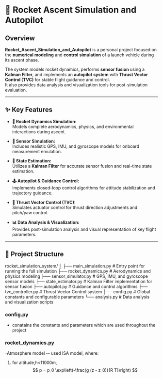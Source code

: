 # 🚀 Rocket Ascent Simulation and Autopilot

## Overview
**Rocket_Ascent_Simulation_and_Autopilot** is a personal project focused on the **numerical modeling** and **control simulation** of a launch vehicle during its ascent phase.  

The system models rocket dynamics, performs **sensor fusion** using a **Kalman Filter**, and implements an **autopilot system** with **Thrust Vector Control (TVC)** for stable flight guidance and control.  
It also provides data analysis and visualization tools for post-simulation evaluation.

---

## ✨ Key Features
- **🚀 Rocket Dynamics Simulation:**  
  Models complete aerodynamics, physics, and environmental interactions during ascent.

- **📡 Sensor Simulation:**  
  Includes realistic GPS, IMU, and gyroscope models for onboard measurement emulation.

- **🧠 State Estimation:**  
  Utilizes a **Kalman Filter** for accurate sensor fusion and real-time state estimation.

- **🕹️ Autopilot & Guidance Control:**  
  Implements closed-loop control algorithms for attitude stabilization and trajectory guidance.

- **🎯 Thrust Vector Control (TVC):**  
  Simulates actuator control for thrust direction adjustments and pitch/yaw control.

- **📊 Data Analysis & Visualization:**  
  Provides post-simulation analysis and visual representation of key flight parameters.

---

## 🧠 Project Structure
rocket_simulation_system/
│
├── main_simulation.py # Entry point for running the full simulation
├── rocket_dynamics.py # Aerodynamics and physics modeling
├── sensor_simulator.py # GPS, IMU, and gyroscope sensor models
├── state_estimator.py # Kalman Filter implementation for sensor fusion
├── autopilot.py # Guidance and control algorithms
├── tvc_controller.py # Thrust Vector Control system
├── config.py # Global constants and configurable parameters
└── analysis.py # Data analysis and visualization scripts

### config.py

- conatains the constants and parameters which are used throughout the project

### rocket_dynamics.py
-Atmosphere model
-- used ISA model, where:
1. for altitude,h<11000m, $$
p = p_0 \exp\left(-\frac{g (z - z_0)}{R T}\right)
$$



